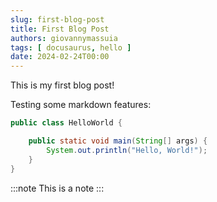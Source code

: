 ```yaml
---
slug: first-blog-post
title: First Blog Post
authors: giovannymassuia
tags: [ docusaurus, hello ]
date: 2024-02-24T00:00
---
```


This is my first blog post!

Testing some markdown features:

```java
public class HelloWorld {

    public static void main(String[] args) {
        System.out.println("Hello, World!");
    }
}
```

:::note
This is a note
:::
